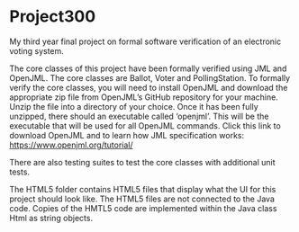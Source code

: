# Project300
My third year final project on formal software verification of an electronic voting system.

The core classes of this project have been formally verified using JML and OpenJML. The core classes are Ballot, Voter and PollingStation.
To formally verify the core classes, you will need to install OpenJML and download the appropriate zip file from OpenJML’s GitHub repository for your machine. Unzip the file into a directory of your choice. 
Once it has been fully unzipped, there should an executable called ‘openjml’. This will be the executable that will be used for all OpenJML commands.
Click this link to download OpenJML and to learn how JML specification works: https://www.openjml.org/tutorial/

There are also testing suites to test the core classes with additional unit tests.

The HTML5 folder contains HTML5 files that display what the UI for this project should look like. The HTML5 files are not connected to the Java code.
Copies of the HMTL5 code are implemented within the Java class Html as string objects.
